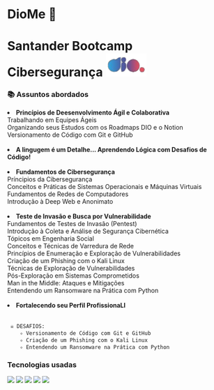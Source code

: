 # DioMe 💜

<div>
<h1> Santander Bootcamp Cibersegurança   <img src="assets/DioMe.png">  </h1>
</div>

<div>
<h3> 📚 Assuntos abordados </h3>

<li> <b> Princípios de Deesenvolvimento Ágil e Colaborativa </b> </li>
Trabalhando em Equipes Ágeis</br>
Organizando seus Estudos com os Roadmaps DIO e o Notion </br>
Versionamento de Código com Git e GitHub </br>
</br>

<li><b> A lingugem é um Detalhe... Aprendendo Lógica com Desafios de Código! </b> </li>
</br>

<li> <b>Fundamentos de Cibersegurança </b> </li>
Príncipios da Cibersegurança </br>
Conceitos e Práticas de Sistemas Operacionais e Máquinas Virtuais </br>
Fundamentos de Redes de Computadores </br>
Introdução à Deep Web e Anonimato </br>
</br>

<li><b> Teste de Invasão e Busca por Vulnerabilidade </b> </li>
Fundamentos de Testes de Invasão (Pentest) </br>
Introdução à Coleta e Análise de Segurança Cibernética </br>
Tópicos em Engenharia Social </br>
Conceitos e Técnicas de Varredura de Rede </br>
Princípios de Enumeração e Exploração de Vulnerabilidades </br>
Criação de um Phishing com o Kali Linux </br>
Técnicas de Exploração de Vulnerabilidades </br>
Pós-Exploração em Sistemas Comprometidos </br>
Man in the Middle: Ataques e Mitigações </br>
Entendendo um Ransomware na Prática com Python </br>
</br>

<li><b> Fortalecendo seu Perfil ProfissionaLl </b></li>
</div>
</br>

```
 ☠️ DESAFIOS: 
    ✧ Versionamento de Código com Git e GitHub 
    ✧ Criação de um Phishing com o Kali Linux 
    ✧ Entendendo um Ransomware na Prática com Python 
```
<div>
<h3> Tecnologias usadas </h3>
<img src="https://img.shields.io/badge/Kali_Linux-557C94?style=for-the-badge&logo=kali-linux&logoColor=white"> 
<img src="https://img.shields.io/badge/GIT-E44C30?style=for-the-badge&logo=git&logoColor=white"/> 
<img src="https://img.shields.io/badge/GitHub-100000?style=for-the-badge&logo=github&logoColor=white"/>
<img src="https://img.shields.io/badge/LinkedIn-0077B5?style=for-the-badge&logo=linkedin&logoColor=white"/>  
<img src="https://img.shields.io/badge/python-3670A0?style=for-the-badge&logo=python&logoColor=ffdd54"/> 
<img src=""/>
<img src=""/>
<img src=""/>
<img src=""/>
<img src=""/>
</div>